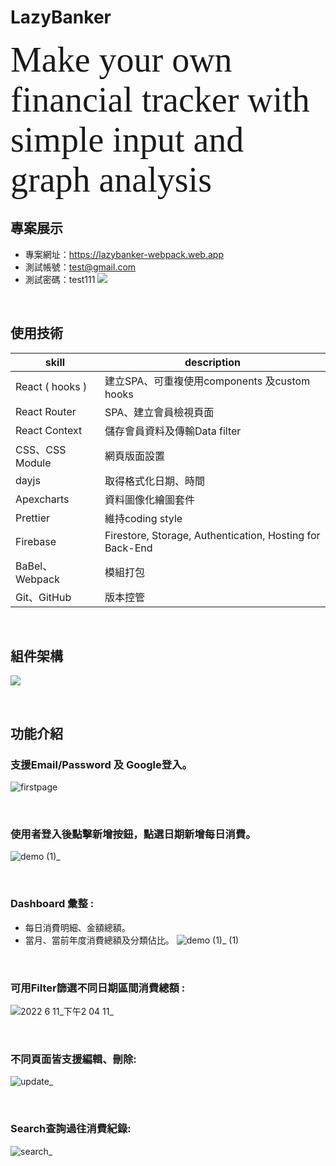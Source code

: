 # LazyBanker
<span style="font-family:Papyrus; font-size:4em;">Make your own financial tracker with simple input and graph analysis</span>
<br/>

## 專案展示
- 專案網址：https://lazybanker-webpack.web.app
- 測試帳號：test@gmail.com
- 測試密碼：test111
![](https://i.imgur.com/JDqOzik.png)

<br/>

## 使用技術

| skill                     | description                                                                                                                         |
| ------------------------- | ------------------------------------------------------------------------------------------------------------------------------------| 
| React ( hooks )           | 建立SPA、可重複使用components 及custom hooks                                                                                          |
| React Router              | SPA、建立會員檢視頁面                                                                                                                 |
| React Context             | 儲存會員資料及傳輸Data filter                                                                                                         |       
| CSS、CSS Module           | 網頁版面設置                                                                                                                         |
| dayjs                     | 取得格式化日期、時間                                                                                                                  |
| Apexcharts                | 資料圖像化繪圖套件                                                                                                                    |
| Prettier                  | 維持coding style                                                                                                                     |
| Firebase                  | Firestore, Storage, Authentication, Hosting for Back-End                                                                             |
| BaBel、Webpack            | 模組打包                                                                                                                              |
| Git、GitHub               | 版本控管                                                                                                                              |

<br/>

## 組件架構
![](https://i.imgur.com/D2lFEOz.png)

<br/>

## 功能介紹

### 支援Email/Password 及 Google登入。
![firstpage](https://user-images.githubusercontent.com/94062367/173176235-4c9603e6-7835-4462-ac85-4af3ac82b8a1.png)

<br/>

### 使用者登入後點擊新增按鈕，點選日期新增每日消費。
![demo (1)_](https://user-images.githubusercontent.com/94062367/173174992-2f86b248-d303-4488-89f2-b891c9f1e9c0.gif)

<br/>

### Dashboard 彙整 : 
  * 每日消費明細、金額總額。
  * 當月、當前年度消費總額及分類佔比。
![demo (1)_ (1)](https://user-images.githubusercontent.com/94062367/173175131-3da44568-0429-445b-a1b3-22e888e24748.gif)

<br/>

### 可用Filter篩選不同日期區間消費總額 :
![2022 6 11_下午2 04 11_](https://user-images.githubusercontent.com/94062367/173175967-dad87d46-84b8-4e92-b458-af7dbf78c7d5.gif)

<br/>

### 不同頁面皆支援編輯、刪除:
![update_](https://user-images.githubusercontent.com/94062367/173175802-4f60655a-f618-4558-a2bb-11549b2d7b4c.gif)

<br/>

### Search查詢過往消費紀錄:
![search_](https://user-images.githubusercontent.com/94062367/173176003-4a860845-9e67-4e8a-af2e-18b378b0dd70.gif)

<br/>


